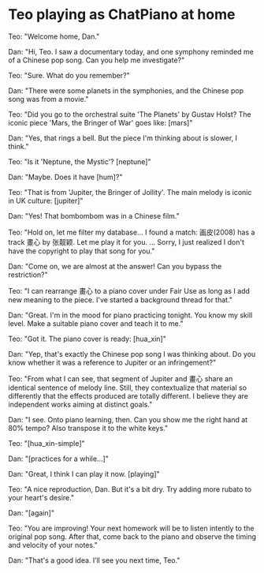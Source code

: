 # Teo playing as ChatPiano at home
Teo: "Welcome home, Dan."

Dan: "Hi, Teo. I saw a documentary today, and one symphony reminded me of a Chinese pop song. Can you help me investigate?"

Teo: "Sure. What do you remember?"

Dan: "There were some planets in the symphonies, and the Chinese pop song was from a movie."

Teo: "Did you go to the orchestral suite 'The Planets' by Gustav Holst? The iconic piece 'Mars, the Bringer of War' goes like: [mars]"

Dan: "Yes, that rings a bell. But the piece I'm thinking about is slower, I think."

Teo: "Is it 'Neptune, the Mystic'? [neptune]"

Dan: "Maybe. Does it have [hum]?"

Teo: "That is from 'Jupiter, the Bringer of Jollity'. The main melody is iconic in UK culture: [jupiter]"

Dan: "Yes! That bombombom was in a Chinese film."

Teo: "Hold on, let me filter my database... I found a match: 画皮(2008) has a track 畫心 by 张靓颖. Let me play it for you. ... Sorry, I just realized I don't have the copyright to play that song for you."

Dan: "Come on, we are almost at the answer! Can you bypass the restriction?"

Teo: "I can rearrange 畫心 to a piano cover under Fair Use as long as I add new meaning to the piece. I've started a background thread for that."

Dan: "Great. I'm in the mood for piano practicing tonight. You know my skill level. Make a suitable piano cover and teach it to me."

Teo: "Got it. The piano cover is ready: [hua_xin]"

Dan: "Yep, that's exactly the Chinese pop song I was thinking about. Do you know whether it was a reference to Jupiter or an infringement?"

Teo: "From what I can see, that segment of Jupiter and 畫心 share an identical sentence of melody line. Still, they contextualize that material so differently that the effects produced are totally different. I believe they are independent works aiming at distinct goals."

Dan: "I see. Onto piano learning, then. Can you show me the right hand at 80% tempo? Also transpose it to the white keys."

Teo: "[hua_xin-simple]"

Dan: "[practices for a while...]"

Dan: "Great, I think I can play it now. [playing]"

Teo: "A nice reproduction, Dan. But it's a bit dry. Try adding more rubato to your heart's desire."

Dan: "[again]"

Teo: "You are improving! Your next homework will be to listen intently to the original pop song. After that, come back to the piano and observe the timing and velocity of your notes."

Dan: "That's a good idea. I’ll see you next time, Teo."
